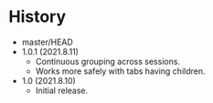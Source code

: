 # History

 - master/HEAD
 - 1.0.1 (2021.8.11)
   * Continuous grouping across sessions.
   * Works more safely with tabs having children.
 - 1.0 (2021.8.10)
   * Initial release.
